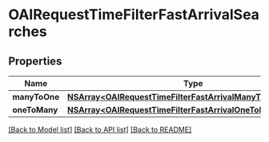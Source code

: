 # OAIRequestTimeFilterFastArrivalSearches

## Properties
Name | Type | Description | Notes
------------ | ------------- | ------------- | -------------
**manyToOne** | [**NSArray&lt;OAIRequestTimeFilterFastArrivalManyToOneSearch&gt;***](OAIRequestTimeFilterFastArrivalManyToOneSearch.md) |  | [optional] 
**oneToMany** | [**NSArray&lt;OAIRequestTimeFilterFastArrivalOneToManySearch&gt;***](OAIRequestTimeFilterFastArrivalOneToManySearch.md) |  | [optional] 

[[Back to Model list]](../README.md#documentation-for-models) [[Back to API list]](../README.md#documentation-for-api-endpoints) [[Back to README]](../README.md)


